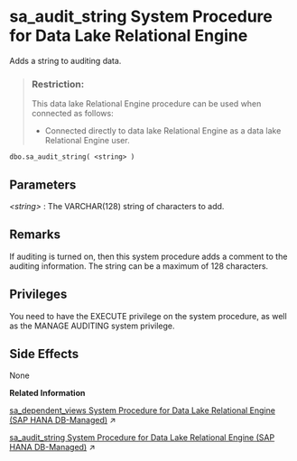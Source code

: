 <!-- loio3be55c396c5f1014a724eb3c15a43d25 -->

# sa\_audit\_string System Procedure for Data Lake Relational Engine

Adds a string to auditing data.



> ### Restriction:  
> This data lake Relational Engine procedure can be used when connected as follows:
> 
> -   Connected directly to data lake Relational Engine as a data lake Relational Engine user.



```
dbo.sa_audit_string( <string> )
```



<a name="loio3be55c396c5f1014a724eb3c15a43d25__sa_audit_string_param1"/>

## Parameters

  *<string\>* 
 :   The VARCHAR\(128\) string of characters to add.

 

<a name="loio3be55c396c5f1014a724eb3c15a43d25__sa_audit_string_remarks1"/>

## Remarks

If auditing is turned on, then this system procedure adds a comment to the auditing information. The string can be a maximum of 128 characters.



<a name="loio3be55c396c5f1014a724eb3c15a43d25__section_uds_s4r_j4b"/>

## Privileges

You need to have the EXECUTE privilege on the system procedure, as well as the MANAGE AUDITING system privilege.



<a name="loio3be55c396c5f1014a724eb3c15a43d25__sa_audit_string_sideefects1"/>

## Side Effects

None

**Related Information**  


[sa_dependent_views System Procedure for Data Lake Relational Engine (SAP HANA DB-Managed)](https://help.sap.com/viewer/a898e08b84f21015969fa437e89860c8/2023_1_QRC/en-US/47783e3af31b4f27a28b41ad534f8332.html "Returns the list of all dependent views for a given table or view.") :arrow_upper_right:

[sa_audit_string System Procedure for Data Lake Relational Engine (SAP HANA DB-Managed)](https://help.sap.com/viewer/a898e08b84f21015969fa437e89860c8/2023_1_QRC/en-US/94b152d9c67043c2828e4f3de384856b.html "Adds a string to auditing data.") :arrow_upper_right:

